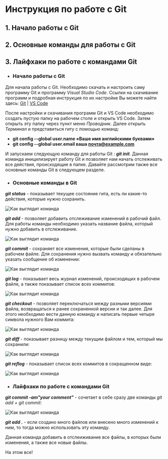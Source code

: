 # Инструкция по работе с Git
 
## 1. Начало работы с Git

## 2. Основные команды для работы с Git
 
## 3. Лайфхаки по работе с командами Git

- ### Начало работы с Git ###

Для начала работы с Git. Необходимо скачать и настроить саму программу Git и программу *Visual Studio Code*. Ссылки на скачивание программ и подробная инструкция по их настройке Вы можете найти здесь: [Git](https://git-scm.com/book/ru/v2/Введение-Установка-Git) | [VS Code](https://code.visualstudio.com)


После настройки и скачивания программ Git и VS Code необходимо создать пустую папку на рабочем столе и открыть VS Code. Затем открыть эту папку через пункт меню *Проводник*. Далее открыть *Терминал* и представиться гиту с помощью команд:

- **git config --global user.name «Ваше имя английскими буквами»**
- **git config --global user.email ваша почта@example.com**

И запускаем следующую команду для работы Git :  ***git init***.
Данная команда иницилизирует работу Git и позволяет нам начать отслеживать все действия, происходящие в папке.
Давайте рассмотрим также все основные команды Git в следующем разделе.


- ### Основные команды в Git ###

***git status*** - показывает текущее состояние гита, есть ли какие-то действия, которые нужно сохранить.

![Как выглядит команда](git%20status.jpg)

***git add*** - позволяет добавить отслеживание изменений в рабочий файл. Для работы команды необходимо указать название файла, который нужно добавить в отслеживание.

![Как выглядит команда](git%20add.jpg)

***git commit*** - сохраняет все изменения, которые были сделаны в рабочем файле. Для сохранения нужно вызвать команду и обязательно указать сообщение об изменении:

![Как выглядит команда](git%20commit.jpg)

***git log*** - показывает весь журнал изменений, происходящих в рабочем файле, а также показывает список всех коммитов:


![Как выглядит команда](git%20log.jpg)

***git checkout*** - позволяет переключаться между разными версиями файла, возвращаться к ранее сохраненной версии и так далее. Для этого необходимо вести данную команду и написать первые четыре символа нужного Вам коммита: 

![Как выглядит команда](git%20checkout.jpg)

***git diff*** - показывает разницу между текущим файлом и тем, который мы сохранили:

![Как выглядит команда](git%20diff.jpg)

***git reflog*** - показывает список всех коммитов в сокращенном виде:

![Как выглядит команда](git%20reflog.jpg)

- ### Лайфхаки по работе с командами Git ###

***git commit -am"your comment"*** - сочетает в себе сразу две команды *git add + git commit*:

![Как выглядит команда](git%20add+commit.jpg)

***git add .*** - если создано много файлов или внесено много изменений к ним, то тогда можно использовать эту команду.

Данная команда добавить в отслеиживание все файлы, в которых были изменения, а также все новые файлы.

На этом все!